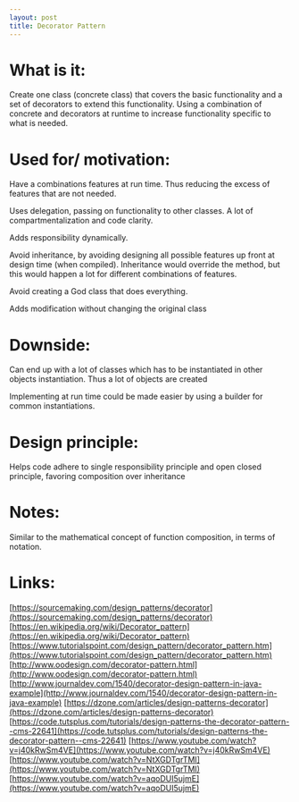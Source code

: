 ```yaml
---
layout: post
title: Decorator Pattern
---
```


# What is it:


Create one class (concrete class) that covers the basic functionality and a set of decorators to extend this functionality. Using a combination of concrete and decorators at runtime to increase functionality specific to what is needed.


# Used for/ motivation:


Have a combinations features at run time. Thus reducing the excess of features that are not needed.


Uses delegation, passing on functionality to other classes. A lot of compartmentalization and code clarity.


Adds responsibility dynamically.


Avoid inheritance, by avoiding designing all possible features up front at design time (when compiled). Inheritance would override the method, but this would happen a lot for different combinations of features.


Avoid creating a God class that does everything.


Adds modification without changing the original class


# Downside:


Can end up with a lot of classes which has to be instantiated in other objects instantiation. Thus a lot of objects are created


Implementing at run time could be made easier by using a builder for common instantiations.


# Design principle:


Helps code adhere to single responsibility principle and open closed principle, favoring composition over inheritance


# Notes:


Similar to the mathematical concept of function composition, in terms of notation.


# Links:


[https://sourcemaking.com/design_patterns/decorator](https://sourcemaking.com/design_patterns/decorator)
[https://en.wikipedia.org/wiki/Decorator_pattern](https://en.wikipedia.org/wiki/Decorator_pattern)
[https://www.tutorialspoint.com/design_pattern/decorator_pattern.htm](https://www.tutorialspoint.com/design_pattern/decorator_pattern.htm)
[http://www.oodesign.com/decorator-pattern.html](http://www.oodesign.com/decorator-pattern.html)
[http://www.journaldev.com/1540/decorator-design-pattern-in-java-example](http://www.journaldev.com/1540/decorator-design-pattern-in-java-example)
[https://dzone.com/articles/design-patterns-decorator](https://dzone.com/articles/design-patterns-decorator)
[https://code.tutsplus.com/tutorials/design-patterns-the-decorator-pattern--cms-22641](https://code.tutsplus.com/tutorials/design-patterns-the-decorator-pattern--cms-22641)
[https://www.youtube.com/watch?v=j40kRwSm4VE](https://www.youtube.com/watch?v=j40kRwSm4VE)
[https://www.youtube.com/watch?v=NtXGDTgrTMI](https://www.youtube.com/watch?v=NtXGDTgrTMI)
[https://www.youtube.com/watch?v=aqoDUI5ujmE](https://www.youtube.com/watch?v=aqoDUI5ujmE)
